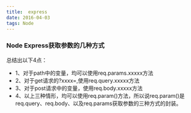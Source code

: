 ```yaml
---
title:  express
date: 2016-04-03
tags: Node
---
```


### Node Express获取参数的几种方式

总结出以下4点：

+ 1、对于path中的变量，均可以使用req.params.xxxxx方法
+ 2、对于get请求的?xxxx=,使用req.query.xxxxx方法
+ 3、对于post请求中的变量，使用req.body.xxxxx方法
+ 4、以上三种情形，均可以使用req.param()方法，所以说req.param()是req.query、req.body、以及req.params获取参数的三种方式的封装。
